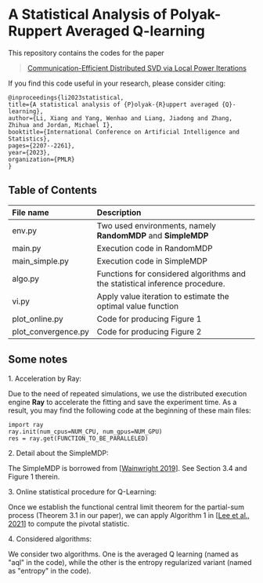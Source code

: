 # A Statistical Analysis of Polyak-Ruppert Averaged Q-learning

This repository contains the codes for the paper

> [Communication-Efficient Distributed SVD via Local Power Iterations](https://arxiv.org/pdf/2112.14582.pdf)

If you find this code useful in your research, please consider citing:

    @inproceedings{li2023statistical,
    title={A statistical analysis of {P}olyak-{R}uppert averaged {Q}-learning},
    author={Li, Xiang and Yang, Wenhao and Liang, Jiadong and Zhang, Zhihua and Jordan, Michael I},
    booktitle={International Conference on Artificial Intelligence and Statistics},
    pages={2207--2261},
    year={2023},
    organization={PMLR}
    }

## Table of Contents
|File name   | Description |
| :-----       | :----       |
|env.py        | Two used environments, namely **RandomMDP** and **SimpleMDP**|
|main.py         | Execution code in RandomMDP   |
|main_simple.py   | Execution code in SimpleMDP |
|algo.py     | Functions for considered algorithms and the statistical inference procedure.|
|vi.py   | Apply value iteration to estimate the optimal value function |
|plot_online.py | Code for producing Figure 1|
|plot_convergence.py     | Code for producing Figure 2 |


## Some notes
1\. Acceleration by Ray: 

Due to the need of repeated simulations, we use the distributed execution engine **Ray** to accelerate the fitting and save the experiment time. 
As a result, you may find the following code at the beginning of these main files:

```
import ray
ray.init(num_cpus=NUM_CPU, num_gpus=NUM_GPU)
res = ray.get(FUNCTION_TO_BE_PARALLELED)
```

2\. Detail about the SimpleMDP:

The SimpleMDP is borrowed from [[Wainwright 2019](https://arxiv.org/pdf/1905.06265)]. See Section 3.4 and Figure 1 therein. 


3\. Online statistical procedure for Q-Learning:

Once we establish the functional central limit theorem for the partial-sum process (Theorem 3.1 in our paper), we can apply Algorithm 1 in [[Lee et al., 2021](https://arxiv.org/abs/2106.03156)] to compute the pivotal statistic.

4\. Considered algorithms:

We consider two algorithms. One is the averaged Q learning (named as "aql" in the code), while the other is the entropy regularized variant (named as "entropy" in the code).

